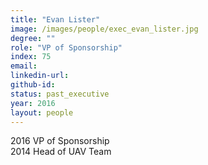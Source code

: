 ```yaml
---
title: "Evan Lister"
image: /images/people/exec_evan_lister.jpg
degree: ""
role: "VP of Sponsorship"
index: 75
email:
linkedin-url:
github-id:
status: past_executive
year: 2016
layout: people
---
```

2016 VP of Sponsorship
<br>2014 Head of UAV Team


